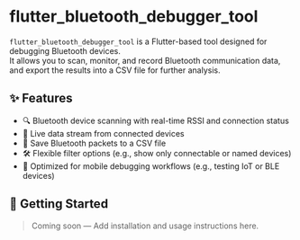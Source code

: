 # flutter_bluetooth_debugger_tool

`flutter_bluetooth_debugger_tool` is a Flutter-based tool designed for debugging Bluetooth devices.  
It allows you to scan, monitor, and record Bluetooth communication data, and export the results into a CSV file for further analysis.

## ✨ Features

- 🔍 Bluetooth device scanning with real-time RSSI and connection status
- 📶 Live data stream from connected devices
- 💾 Save Bluetooth packets to a CSV file
- 🛠️ Flexible filter options (e.g., show only connectable or named devices)
- 📱 Optimized for mobile debugging workflows (e.g., testing IoT or BLE devices)

## 🚀 Getting Started

> Coming soon — Add installation and usage instructions here.
